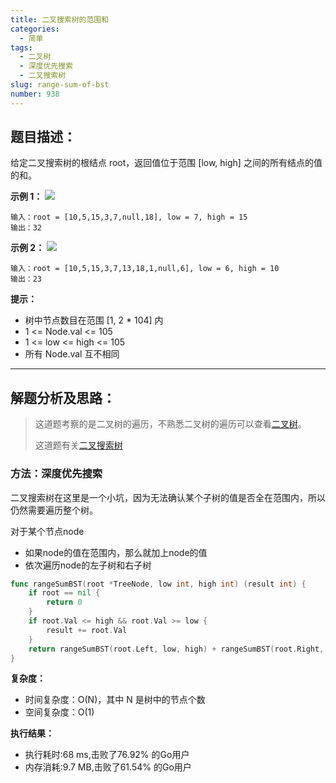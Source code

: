 ```yaml
---
title: 二叉搜索树的范围和
categories:
  - 简单
tags:
  - 二叉树
  - 深度优先搜索
  - 二叉搜索树
slug: range-sum-of-bst
number: 938
---
```


## 题目描述：

给定二叉搜索树的根结点 root，返回值位于范围 [low, high] 之间的所有结点的值的和。

**示例 1：**
![](/img/leetcode/938二叉搜索树的范围和/bst1.jpg)
```
输入：root = [10,5,15,3,7,null,18], low = 7, high = 15
输出：32
```

**示例 2：**
![](/img/leetcode/938二叉搜索树的范围和/bst2.jpg)
```
输入：root = [10,5,15,3,7,13,18,1,null,6], low = 6, high = 10
输出：23
```


**提示：**
- 树中节点数目在范围 [1, 2 * 104] 内
- 1 <= Node.val <= 105
- 1 <= low <= high <= 105
- 所有 Node.val 互不相同


---
## 解题分析及思路：


> 这道题考察的是二叉树的遍历，不熟悉二叉树的遍历可以查看[二叉树](/bTree)。
> 
> 这道题有关[二叉搜索树](/bst)

### 方法：深度优先搜索

二叉搜索树在这里是一个小坑，因为无法确认某个子树的值是否全在范围内，所以仍然需要遍历整个树。

对于某个节点node
- 如果node的值在范围内，那么就加上node的值
- 依次遍历node的左子树和右子树

```go
func rangeSumBST(root *TreeNode, low int, high int) (result int) {
	if root == nil {
		return 0
	}
	if root.Val <= high && root.Val >= low {
		result += root.Val
	}
	return rangeSumBST(root.Left, low, high) + rangeSumBST(root.Right, low, high) + result
}
```

**复杂度：**

- 时间复杂度：O(N)，其中 N 是树中的节点个数
- 空间复杂度：O(1)

**执行结果：**

- 执行耗时:68 ms,击败了76.92% 的Go用户
- 内存消耗:9.7 MB,击败了61.54% 的Go用户
